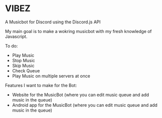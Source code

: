 # VIBEZ
A Musicbot for Discord using the Discord.js API

My main goal is to make a wokring musicbot with my fresh knowledge of Javascript.

To do:
- Play Music
- Stop Music
- Skip Music
- Check Queue
- Play Music on multiple servers at once

Features I want to make for the Bot:
- Website for the MusicBot (where you can edit music queue and add music in the queue)
- Android app for the MusicBot (where you can edit music queue and add music in the queue)